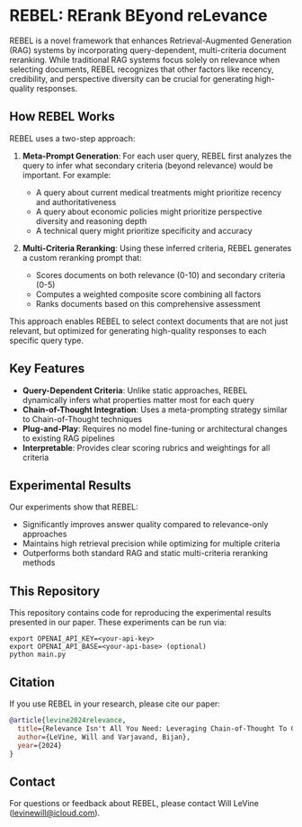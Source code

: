 # REBEL: RErank BEyond reLevance

REBEL is a novel framework that enhances Retrieval-Augmented Generation (RAG) systems by incorporating query-dependent, multi-criteria document reranking. While traditional RAG systems focus solely on relevance when selecting documents, REBEL recognizes that other factors like recency, credibility, and perspective diversity can be crucial for generating high-quality responses.

## How REBEL Works

REBEL uses a two-step approach:

1. **Meta-Prompt Generation**: For each user query, REBEL first analyzes the query to infer what secondary criteria (beyond relevance) would be important. For example:
   - A query about current medical treatments might prioritize recency and authoritativeness
   - A query about economic policies might prioritize perspective diversity and reasoning depth
   - A technical query might prioritize specificity and accuracy

2. **Multi-Criteria Reranking**: Using these inferred criteria, REBEL generates a custom reranking prompt that:
   - Scores documents on both relevance (0-10) and secondary criteria (0-5)
   - Computes a weighted composite score combining all factors
   - Ranks documents based on this comprehensive assessment

This approach enables REBEL to select context documents that are not just relevant, but optimized for generating high-quality responses to each specific query type.

## Key Features

- **Query-Dependent Criteria**: Unlike static approaches, REBEL dynamically infers what properties matter most for each query
- **Chain-of-Thought Integration**: Uses a meta-prompting strategy similar to Chain-of-Thought techniques
- **Plug-and-Play**: Requires no model fine-tuning or architectural changes to existing RAG pipelines
- **Interpretable**: Provides clear scoring rubrics and weightings for all criteria

## Experimental Results

Our experiments show that REBEL:
- Significantly improves answer quality compared to relevance-only approaches
- Maintains high retrieval precision while optimizing for multiple criteria
- Outperforms both standard RAG and static multi-criteria reranking methods

## This Repository

This repository contains code for reproducing the experimental results presented in our paper. These experiments can be run via:
```
export OPENAI_API_KEY=<your-api-key>
export OPENAI_API_BASE=<your-api-base> (optional)
python main.py
```

## Citation

If you use REBEL in your research, please cite our paper:
```bibtex
@article{levine2024relevance,
  title={Relevance Isn't All You Need: Leveraging Chain-of-Thought To Generate Query-Dependent Multi-Criteria Reranking Prompts For Retrieval},
  author={LeVine, Will and Varjavand, Bijan},
  year={2024}
}
```

## Contact

For questions or feedback about REBEL, please contact Will LeVine (levinewill@icloud.com).

